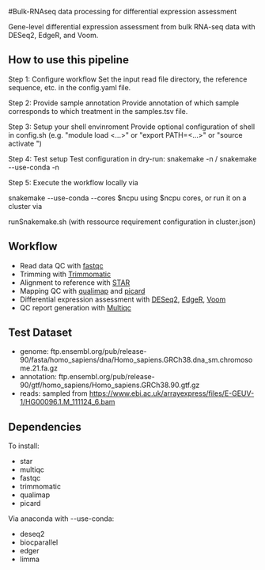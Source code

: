 #Bulk-RNAseq data processing for differential expression assessment

Gene-level differential expression assessment from bulk RNA-seq data with DESeq2, EdgeR, and Voom.

## How to use this pipeline

Step 1: Configure workflow
Set the input read file directory, the reference sequence, etc. in the config.yaml file.

Step 2: Provide sample annotation
Provide annotation of which sample corresponds to which treatment in the samples.tsv file.

Step 3: Setup your shell envinroment
Provide optional configuration of shell in config.sh (e.g. "module load <...>" or "export PATH=<...>" or "source activate <environment>")

Step 4: Test setup
Test configuration in dry-run: snakemake -n / snakemake --use-conda -n

Step 5:
Execute the workflow locally via

snakemake --use-conda --cores $ncpu
using $ncpu cores, or run it on a cluster via

runSnakemake.sh (with ressource requirement configuration in cluster.json)

## Workflow

- Read data QC with [fastqc](https://www.bioinformatics.babraham.ac.uk/projects/fastqc/)
- Trimming with [Trimmomatic](http://www.usadellab.org/cms/?page=trimmomatic)
- Alignment to reference with [STAR](https://github.com/alexdobin/STAR)
- Mapping QC with [qualimap](http://qualimap.bioinfo.cipf.es/) and [picard](https://broadinstitute.github.io/picard/)
- Differential expression assessment with [DESeq2](https://bioconductor.org/packages/release/bioc/html/DESeq2.html), [EdgeR](https://bioconductor.org/packages/release/bioc/html/edgeR.html), [Voom](https://genomebiology.biomedcentral.com/articles/10.1186/gb-2014-15-2-r29)
- QC report generation with [Multiqc](https://multiqc.info/)


## Test Dataset

- genome: ftp.ensembl.org/pub/release-90/fasta/homo_sapiens/dna/Homo_sapiens.GRCh38.dna_sm.chromosome.21.fa.gz
- annotation: ftp.ensembl.org/pub/release-90/gtf/homo_sapiens/Homo_sapiens.GRCh38.90.gtf.gz
- reads: sampled from https://www.ebi.ac.uk/arrayexpress/files/E-GEUV-1/HG00096.1.M_111124_6.bam

## Dependencies

To install:
- star
- multiqc
- fastqc
- trimmomatic
- qualimap
- picard

Via anaconda with --use-conda:
- deseq2
- biocparallel
- edger
- limma